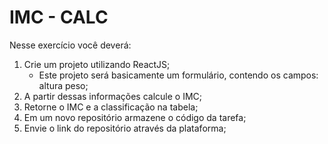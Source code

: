 # IMC - CALC

Nesse exercício você deverá:

1) Crie um projeto utilizando ReactJS;
    - Este projeto será basicamente um formulário, contendo os campos:
      altura
      peso;
2) A partir dessas informações calcule o IMC;
3) Retorne o IMC e a classificação na tabela;
4) Em um novo repositório armazene o código da tarefa;
5) Envie o link do repositório através da plataforma;
